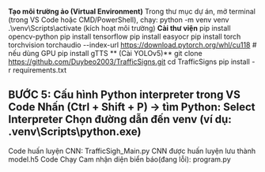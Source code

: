 **Tạo môi trường ảo (Virtual Environment)**
    Trong thư mục dự án, mở terminal (trong VS Code hoặc CMD/PowerShell), chạy:
python -m venv venv
.\venv\Scripts\activate                           (kích hoạt môi trường)
**Cài thư viện**
pip install opencv-python
pip install tensorflow
pip install easyocr
pip install torch torchvision torchaudio --index-url https://download.pytorch.org/whl/cu118  # nếu dùng GPU
pip install gTTS
**    (Cài YOLOv5)**
git clone https://github.com/Duybeo2003/TrafficSigns.git
cd TrafficSigns
pip install -r requirements.txt

BƯỚC 5: Cấu hình Python interpreter trong VS Code
Nhấn (Ctrl + Shift + P) → tìm **Python: Select Interpreter**
Chọn đường dẫn đến venv (ví dụ: .venv\Scripts\python.exe)
----------------------------------------------------------------------------------------------------------------------------------
Code huấn luyện CNN: TrafficSigh_Main.py
CNN được huấn luyện lưu thành model.h5
Code Chạy Cam nhận diện biển báo(đang lỗi): program.py
